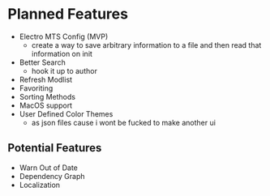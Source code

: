 # Planned Features

- Electro MTS Config (MVP)
  - create a way to save arbitrary information to a file and then read that information on init
- Better Search
  - hook it up to author
- Refresh Modlist
- Favoriting
- Sorting Methods
- MacOS support
- User Defined Color Themes
  - as json files cause i wont be fucked to make another ui

## Potential Features

- Warn Out of Date
- Dependency Graph
- Localization
